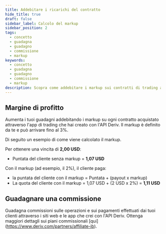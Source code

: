 ```yaml
---
title: Addebitare i ricarichi del contratto
hide_title: true
draft: false
sidebar_label: Calcolo del markup
sidebar_position: 2
tags:
  - concetto
  - guadagna
  - guadagno
  - commissione
  - markup
keywords:
  - concetto
  - guadagna
  - guadagno
  - commissione
  - markup
description: Scopra come addebitare i markup sui contratti di trading acquistati tramite la sua app di trading.
---
```


## Margine di profitto

Aumenta i tuoi guadagni addebitando i markup su ogni contratto acquistato attraverso l'app di trading che hai creato con l'API Deriv. Il markup è definito da te e può arrivare fino al 3%.

Di seguito un esempio di come viene calcolato il markup.

Per ottenere una vincita di **2,00 USD**:

- Puntata del cliente senza markup = **1,07 USD**

Con il markup (ad esempio, il 2%), il cliente paga:

- la puntata del cliente con il markup = Puntata + (payout x markup)
- La quota del cliente con il markup = 1,07 USD + (2 USD x 2%) = **1,11 USD**

## Guadagnare una commissione

Guadagna commissioni sulle operazioni e sui pagamenti effettuati dai tuoi clienti attraverso i siti web e le app che crei con l'API Deriv. Ottenga maggiori dettagli sui piani commissionali [qui] (https://www.deriv.com/partners/affiliate-ib).
